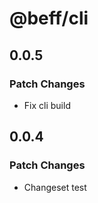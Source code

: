 # @beff/cli

## 0.0.5

### Patch Changes

- Fix cli build

## 0.0.4

### Patch Changes

- Changeset test
